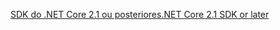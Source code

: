 [<span data-ttu-id="1aca3-101">SDK do .NET Core 2.1 ou posteriores</span><span class="sxs-lookup"><span data-stu-id="1aca3-101">.NET Core 2.1 SDK or later</span></span>](https://dotnet.microsoft.com/download/dotnet-core)
